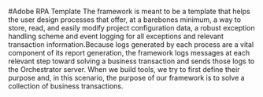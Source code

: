#Adobe RPA Template
The framework is meant to be a template that helps the user design processes that offer, at a barebones minimum, a way to store, read, and easily modify project configuration data, a robust exception handling scheme and event logging for all exceptions and relevant transaction information.Because logs generated by each process are a vital component of its report generation, the framework logs messages at each relevant step toward solving a business transaction and sends those logs to the Orchestrator server. When we build tools, we try to first define their purpose and, in this scenario, the purpose of our framework is to solve a collection of business transactions.
